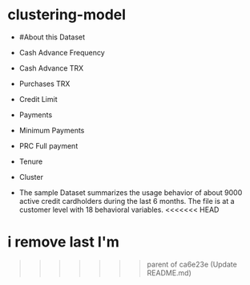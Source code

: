 # clustering-model

- #About this Dataset
- Cash Advance Frequency
- Cash Advance TRX
- Purchases TRX
- Credit Limit
- Payments
- Minimum Payments
- PRC Full payment
- Tenure
- Cluster

- The sample Dataset summarizes the usage behavior of about 9000 active credit cardholders during the last 6 months. The file is at a customer level with 18 behavioral variables.
<<<<<<< HEAD

i remove last I'm
=======
>>>>>>> parent of ca6e23e (Update README.md)
